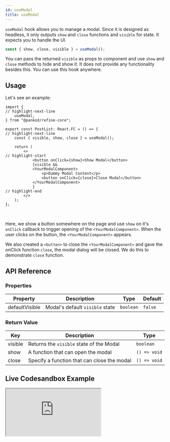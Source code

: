```yaml
---
id: useModal
title: useModal
---
```


`useModal` hook allows you to manage a modal. Since it is designed as headless, it only outputs `show` and `close` functions and `visible` for state. It expects you to handle the UI.

```ts
const { show, close, visible } = useModal();
```

You can pass the returned `visible` as props to component and use `show` and `close` methods to hide and show it. It does not provide any functionality besides this. You can use this hook anywhere.

## Usage

Let's see an example:

```tsx  title="src/pages/posts/list.tsx"
import {
// highlight-next-line
    useModal,
} from "@pankod/refine-core";

export const PostList: React.FC = () => {
// highlight-next-line
    const { visible, show, close } = useModal();

    return (
        <>
// highlight-start
            <button onClick={show}>Show Modal</button>
            {visible && 
            <YourModalComponent>
                <p>Dummy Modal Content</p>
                <button onClick={close}>Close Modal</button>
            </YourModalComponent>
            }
// highlight-end
        </>
    );
};
```

<br />

Here, we show a button somewhere on the page and use `show` on it's `onClick` callback to trigger opening of the `<YourModalComponent>`. When the user clicks on the button, the `<YourModalComponent>` appears.

We also created a `<button>` to close the `<YourModalComponent>` and gave the onClick function `close`, the modal dialog will be closed. We do this to demonstrate `close` function.

## API Reference

### Properties

| Property       | Description                     | Type      | Default |
| -------------- | ------------------------------- | --------- | ------- |
| defaultVisible | Modal's default `visible` state | `boolean` | `false` |


### Return Value

| Key     | Description                                 | Type         |
| ------- | ------------------------------------------- | ------------ |
| visible | Returns the `visible` state of the Modal    | `boolean`    |
| show    | A function that can open the modal          | `() => void` |
| close   | Specify a function that can close the modal | `() => void` |

## Live Codesandbox Example

<iframe src="https://codesandbox.io/embed/refine-core-use-modal-rq1hh?autoresize=1&fontsize=14&theme=dark&view=preview"
    style={{width: "100%", height:"80vh", border: "0px", borderRadius: "8px", overflow:"hidden"}}
    title="refine-use-modal-example"
    allow="accelerometer; ambient-light-sensor; camera; encrypted-media; geolocation; gyroscope; hid; microphone; midi; payment; usb; vr; xr-spatial-tracking"
    sandbox="allow-forms allow-modals allow-popups allow-presentation allow-same-origin allow-scripts"
></iframe>

[Modal]: https://ant.design/components/modal/#API